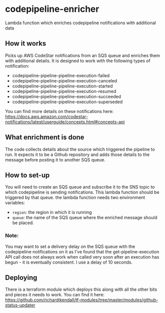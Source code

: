 # codepipeline-enricher
Lambda function which enriches codepipeline notifications with additional data

## How it works
Picks up AWS CodeStar notifications from an SQS queue and enriches them with additional details.  It is designed to work with the following types of notification:

* codepipeline-pipeline-pipeline-execution-failed
* codepipeline-pipeline-pipeline-execution-canceled
* codepipeline-pipeline-pipeline-execution-started
* codepipeline-pipeline-pipeline-execution-resumed
* codepipeline-pipeline-pipeline-execution-succeeded
* codepipeline-pipeline-pipeline-execution-superseded

You can find more details on these notifications here: https://docs.aws.amazon.com/codestar-notifications/latest/userguide/concepts.html#concepts-api

## What enrichment is done
The code collects details about the source which triggered the pipeline to run.  It expects it to be a Github repository and adds those details to the message before posting it to another SQS queue.

## How to set-up
You will need to create an SQS queue and subscribe it to the SNS topic to which codepipeline is sending notifications.  This lambda function should be triggered by that queue.
the lambda function needs two environment variables:

* ``region``: the region in which it is running
* ``queue``: the name of the SQS queue where the enriched message should be placed.

### Note:
You may want to set a delivery delay on the SQS queue with the codepipeline notifications on it as I've found that the get-pipeline-execution API call does not always work when called very soon after an execution has begun - it is eventually consistent.  I use a delay of 10 seconds.

## Deploying
There is a terraform module which deploys this along with all the other bits and pieces it needs to work.  You can find it here: https://github.com/richardjkendall/tf-modules/tree/master/modules/github-status-updater
